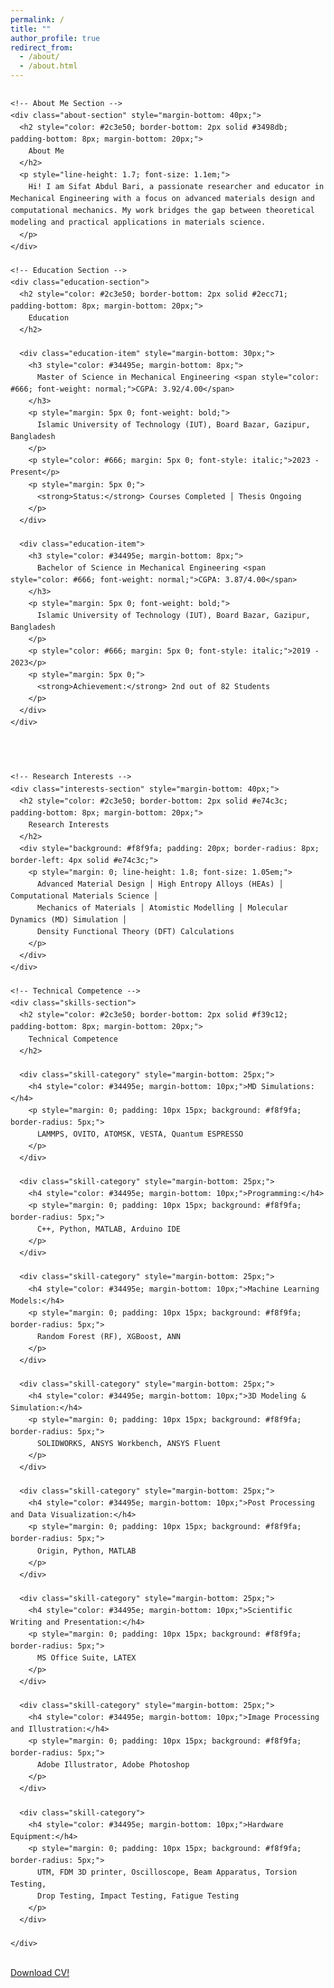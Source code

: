 ```yaml
---
permalink: /
title: ""
author_profile: true
redirect_from: 
  - /about/
  - /about.html
---
```

<div class="about-container" style="display: flex; gap: 40px; flex-wrap: wrap; align-items: flex-start;">
  
  <!-- Left Column - About Me & Education -->
  <div class="left-column" style="flex: 1; min-width: 300px;">
    
    <!-- About Me Section -->
    <div class="about-section" style="margin-bottom: 40px;">
      <h2 style="color: #2c3e50; border-bottom: 2px solid #3498db; padding-bottom: 8px; margin-bottom: 20px;">
        About Me
      </h2>
      <p style="line-height: 1.7; font-size: 1.1em;">
        Hi! I am Sifat Abdul Bari, a passionate researcher and educator in Mechanical Engineering with a focus on advanced materials design and computational mechanics. My work bridges the gap between theoretical modeling and practical applications in materials science.
      </p>
    </div>

    <!-- Education Section -->
    <div class="education-section">
      <h2 style="color: #2c3e50; border-bottom: 2px solid #2ecc71; padding-bottom: 8px; margin-bottom: 20px;">
        Education
      </h2>
      
      <div class="education-item" style="margin-bottom: 30px;">
        <h3 style="color: #34495e; margin-bottom: 8px;">
          Master of Science in Mechanical Engineering <span style="color: #666; font-weight: normal;">CGPA: 3.92/4.00</span>
        </h3>
        <p style="margin: 5px 0; font-weight: bold;">
          Islamic University of Technology (IUT), Board Bazar, Gazipur, Bangladesh
        </p>
        <p style="color: #666; margin: 5px 0; font-style: italic;">2023 - Present</p>
        <p style="margin: 5px 0;">
          <strong>Status:</strong> Courses Completed │ Thesis Ongoing
        </p>
      </div>

      <div class="education-item">
        <h3 style="color: #34495e; margin-bottom: 8px;">
          Bachelor of Science in Mechanical Engineering <span style="color: #666; font-weight: normal;">CGPA: 3.87/4.00</span>
        </h3>
        <p style="margin: 5px 0; font-weight: bold;">
          Islamic University of Technology (IUT), Board Bazar, Gazipur, Bangladesh
        </p>
        <p style="color: #666; margin: 5px 0; font-style: italic;">2019 - 2023</p>
        <p style="margin: 5px 0;">
          <strong>Achievement:</strong> 2nd out of 82 Students
        </p>
      </div>
    </div>

  </div>

  <!-- Right Column - Research Interests & Technical Skills -->
  <div class="right-column" style="flex: 1; min-width: 300px;">
    
    <!-- Research Interests -->
    <div class="interests-section" style="margin-bottom: 40px;">
      <h2 style="color: #2c3e50; border-bottom: 2px solid #e74c3c; padding-bottom: 8px; margin-bottom: 20px;">
        Research Interests
      </h2>
      <div style="background: #f8f9fa; padding: 20px; border-radius: 8px; border-left: 4px solid #e74c3c;">
        <p style="margin: 0; line-height: 1.8; font-size: 1.05em;">
          Advanced Material Design │ High Entropy Alloys (HEAs) │ Computational Materials Science │ 
          Mechanics of Materials │ Atomistic Modelling │ Molecular Dynamics (MD) Simulation │ 
          Density Functional Theory (DFT) Calculations
        </p>
      </div>
    </div>

    <!-- Technical Competence -->
    <div class="skills-section">
      <h2 style="color: #2c3e50; border-bottom: 2px solid #f39c12; padding-bottom: 8px; margin-bottom: 20px;">
        Technical Competence
      </h2>
      
      <div class="skill-category" style="margin-bottom: 25px;">
        <h4 style="color: #34495e; margin-bottom: 10px;">MD Simulations:</h4>
        <p style="margin: 0; padding: 10px 15px; background: #f8f9fa; border-radius: 5px;">
          LAMMPS, OVITO, ATOMSK, VESTA, Quantum ESPRESSO
        </p>
      </div>

      <div class="skill-category" style="margin-bottom: 25px;">
        <h4 style="color: #34495e; margin-bottom: 10px;">Programming:</h4>
        <p style="margin: 0; padding: 10px 15px; background: #f8f9fa; border-radius: 5px;">
          C++, Python, MATLAB, Arduino IDE
        </p>
      </div>

      <div class="skill-category" style="margin-bottom: 25px;">
        <h4 style="color: #34495e; margin-bottom: 10px;">Machine Learning Models:</h4>
        <p style="margin: 0; padding: 10px 15px; background: #f8f9fa; border-radius: 5px;">
          Random Forest (RF), XGBoost, ANN
        </p>
      </div>

      <div class="skill-category" style="margin-bottom: 25px;">
        <h4 style="color: #34495e; margin-bottom: 10px;">3D Modeling & Simulation:</h4>
        <p style="margin: 0; padding: 10px 15px; background: #f8f9fa; border-radius: 5px;">
          SOLIDWORKS, ANSYS Workbench, ANSYS Fluent
        </p>
      </div>

      <div class="skill-category" style="margin-bottom: 25px;">
        <h4 style="color: #34495e; margin-bottom: 10px;">Post Processing and Data Visualization:</h4>
        <p style="margin: 0; padding: 10px 15px; background: #f8f9fa; border-radius: 5px;">
          Origin, Python, MATLAB
        </p>
      </div>

      <div class="skill-category" style="margin-bottom: 25px;">
        <h4 style="color: #34495e; margin-bottom: 10px;">Scientific Writing and Presentation:</h4>
        <p style="margin: 0; padding: 10px 15px; background: #f8f9fa; border-radius: 5px;">
          MS Office Suite, LATEX
        </p>
      </div>

      <div class="skill-category" style="margin-bottom: 25px;">
        <h4 style="color: #34495e; margin-bottom: 10px;">Image Processing and Illustration:</h4>
        <p style="margin: 0; padding: 10px 15px; background: #f8f9fa; border-radius: 5px;">
          Adobe Illustrator, Adobe Photoshop
        </p>
      </div>

      <div class="skill-category">
        <h4 style="color: #34495e; margin-bottom: 10px;">Hardware Equipment:</h4>
        <p style="margin: 0; padding: 10px 15px; background: #f8f9fa; border-radius: 5px;">
          UTM, FDM 3D printer, Oscilloscope, Beam Apparatus, Torsion Testing,
          Drop Testing, Impact Testing, Fatigue Testing
        </p>
      </div>

    </div>

  </div>

</div>

<style>
.about-container {
  line-height: 1.6;
}

.about-section p, .education-item p, .skill-category p {
  font-size: 1em;
}

/* Responsive design */
@media (max-width: 768px) {
  .about-container {
    gap: 20px;
  }
  
  .left-column, .right-column {
    min-width: 100%;
  }
}
</style>

[Download CV!](./files/Sifat_Final.pdf)